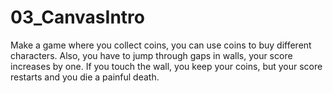 # 03_CanvasIntro
Make a game where you collect coins, you can use coins to buy different characters.
Also, you have to jump through gaps in walls, your score increases by one.
If you touch the wall, you keep your coins, but your score restarts and you die a painful death.
